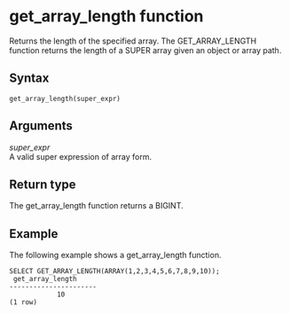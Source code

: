 # get\_array\_length function<a name="get_array_length"></a>

Returns the length of the specified array\. The GET\_ARRAY\_LENGTH function returns the length of a SUPER array given an object or array path\.

## Syntax<a name="get_array_length-syntax"></a>

```
get_array_length(super_expr)
```

## Arguments<a name="get_array_length-arguments"></a>

 *super\_expr*   
A valid super expression of array form\.

## Return type<a name="get_array_length-returm-type"></a>

The get\_array\_length function returns a BIGINT\. 

## Example<a name="get_array_length-example"></a>

The following example shows a get\_array\_length function\.

```
SELECT GET_ARRAY_LENGTH(ARRAY(1,2,3,4,5,6,7,8,9,10));
 get_array_length
----------------------
            10
(1 row)
```